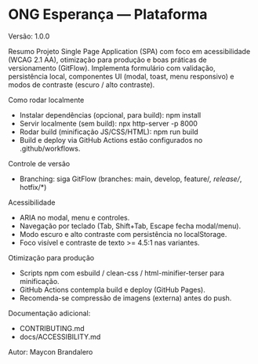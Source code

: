 # ONG Esperança — Plataforma

Versão: 1.0.0

Resumo
Projeto Single Page Application (SPA) com foco em acessibilidade (WCAG 2.1 AA), otimização para produção e boas práticas de versionamento (GitFlow). Implementa formulário com validação, persistência local, componentes UI (modal, toast, menu responsivo) e modos de contraste (escuro / alto contraste).

Como rodar localmente
- Instalar dependências (opcional, para build):
  npm install
- Servir localmente (sem build):
  npx http-server -p 8000
- Rodar build (minificação JS/CSS/HTML):
  npm run build
- Build e deploy via GitHub Actions estão configurados no .github/workflows.

Controle de versão
- Branching: siga GitFlow (branches: main, develop, feature/*, release/*, hotfix/*)

Acessibilidade
- ARIA no modal, menu e controles.
- Navegação por teclado (Tab, Shift+Tab, Escape fecha modal/menu).
- Modo escuro e alto contraste com persistência no localStorage.
- Foco visível e contraste de texto >= 4.5:1 nas variantes.

Otimização para produção
- Scripts npm com esbuild / clean-css / html-minifier-terser para minificação.
- GitHub Actions contempla build e deploy (GitHub Pages).
- Recomenda-se compressão de imagens (externa) antes do push.

Documentação adicional:
- CONTRIBUTING.md
- docs/ACCESSIBILITY.md 

Autor: Maycon Brandalero